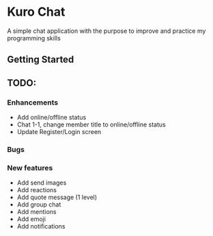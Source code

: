 # Kuro Chat

A simple chat application with the purpose to improve and practice my programming skills

## Getting Started



## TODO:


### Enhancements
- Add online/offline status
- Chat 1-1, change member title to online/offline status
- Update Register/Login screen

### Bugs

### New features
- Add send images
- Add reactions
- Add quote message (1 level)
- Add group chat
- Add mentions
- Add emoji
- Add notifications
